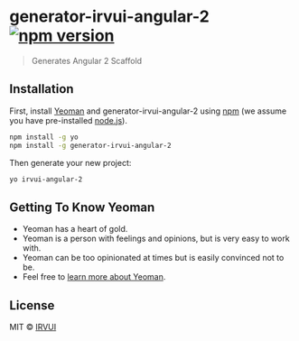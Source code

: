 # generator-irvui-angular-2 [![npm version][npm-image]][npm-url]
> Generates Angular 2 Scaffold

## Installation

First, install [Yeoman](http://yeoman.io) and generator-irvui-angular-2 using [npm](https://www.npmjs.com/) (we assume you have pre-installed [node.js](https://nodejs.org/)).

```bash
npm install -g yo
npm install -g generator-irvui-angular-2
```

Then generate your new project:

```bash
yo irvui-angular-2
```

## Getting To Know Yeoman

 * Yeoman has a heart of gold.
 * Yeoman is a person with feelings and opinions, but is very easy to work with.
 * Yeoman can be too opinionated at times but is easily convinced not to be.
 * Feel free to [learn more about Yeoman](http://yeoman.io/).

## License

MIT © [IRVUI](https://github.com/irvui/)


[npm-image]: https://badge.fury.io/js/generator-irvui-angular-2.svg
[npm-url]: https://npmjs.org/package/generator-irvui-angular-2
[travis-image]: https://travis-ci.org//generator-irvui-angular-2.svg?branch=master
[travis-url]: https://travis-ci.org//generator-irvui-angular-2
[daviddm-image]: https://david-dm.org//generator-irvui-angular-2.svg?theme=shields.io
[daviddm-url]: https://david-dm.org//generator-irvui-angular-2
[coveralls-image]: https://coveralls.io/repos//generator-irvui-angular-2/badge.svg
[coveralls-url]: https://coveralls.io/r//generator-irvui-angular-2
